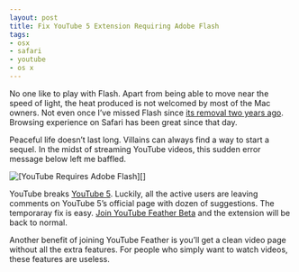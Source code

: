 ```yaml
---
layout: post
title: Fix YouTube 5 Extension Requiring Adobe Flash
tags:
- osx
- safari
- youtube
- os x
---
```

No one like to play with Flash. Apart from being able to move near the speed of light, the heat produced is not welcomed by most of the Mac owners. Not even once I’ve missed Flash since [its removal two years ago](http://sayzlim.net/three-extensions-one-browser-killed-flash/ "sayzlim.net: Three Extensions, One Browser, Killed Flash"). Browsing experience on Safari has been great since that day.

Peaceful life doesn’t last long. Villains can always find a way to start a sequel. In the midst of streaming YouTube videos, this sudden error message below left me baffled.

![ [YouTube Requires Adobe Flash][] ](http://images.sayzlim.net/2013/06/youtube5_fix.jpg "YouTube Requires Adobe Flash")

YouTube breaks [YouTube 5](http://www.verticalforest.com/youtube5-extension/ "Vertical Forest :: YouTube5"). Luckily, all the active users are leaving comments on YouTube 5’s official page with dozen of suggestions. The temporaray fix is easy. [Join YouTube Feather Beta](http://www.youtube.com/feather_beta "Feather - YouTube") and the extension will be back to normal.

Another benefit of joining YouTube Feather is you’ll get a clean video page without all the extra features. For people who simply want to watch videos, these features are useless.